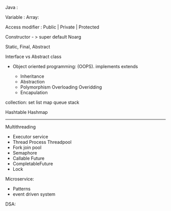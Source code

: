 Java :

Variable :
Array:

Access modifier :   Public | Private | Protected

Constructor - > super default Noarg

Static, Final, Abstract

Interface vs Abstract class

- Object oriented programming: (OOPS).  implements extends

  - Inheritance
  - Abstraction
  - Polymorphism  Overloading Overidding
  - Encapulation

collection: set list map queue stack

Hashtable Hashmap

---

Multithreading
- Executor service
- Thread Process Threadpool
- Fork join pool
- Semaphore
- Callable Future
- CompletableFuture
- Lock

Microservice:

- Patterns
- event driven system

DSA:
